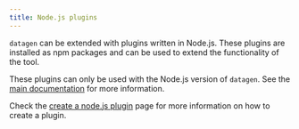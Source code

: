 ```yaml
---
title: Node.js plugins
---
```


`datagen` can be extended with plugins written in Node.js. These plugins are
installed as npm packages and can be used to extend the functionality of the
tool.

These plugins can only be used with the Node.js version of `datagen`. See the
[main documentation](https://github.com/MarkusJx/datagen/blob/main/README.md)
for more information.

Check the [create a node.js plugin](create.md) page for more information on how
to create a plugin.
